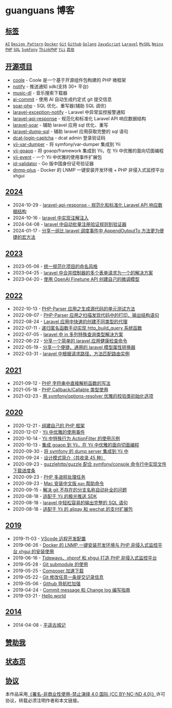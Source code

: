 # guanguans 博客

## [标签](https://github.com/guanguans/guanguans.github.io/labels)

[`AI`](https://github.com/guanguans/guanguans.github.io/labels/AI) [`Design Pattern`](https://github.com/guanguans/guanguans.github.io/labels/Design%20Pattern) [`Docker`](https://github.com/guanguans/guanguans.github.io/labels/Docker) [`Git`](https://github.com/guanguans/guanguans.github.io/labels/Git) [`Github`](https://github.com/guanguans/guanguans.github.io/labels/Github) [`Golang`](https://github.com/guanguans/guanguans.github.io/labels/Golang) [`JavaScript`](https://github.com/guanguans/guanguans.github.io/labels/JavaScript) [`Laravel`](https://github.com/guanguans/guanguans.github.io/labels/Laravel) [`MySQL`](https://github.com/guanguans/guanguans.github.io/labels/MySQL) [`Nginx`](https://github.com/guanguans/guanguans.github.io/labels/Nginx) [`PHP`](https://github.com/guanguans/guanguans.github.io/labels/PHP) [`SQL`](https://github.com/guanguans/guanguans.github.io/labels/SQL) [`Symfony`](https://github.com/guanguans/guanguans.github.io/labels/Symfony) [`ThinkPHP`](https://github.com/guanguans/guanguans.github.io/labels/ThinkPHP) [`Yii`](https://github.com/guanguans/guanguans.github.io/labels/Yii) [`其他`](https://github.com/guanguans/guanguans.github.io/labels/其他)

## [开源项目](https://github.com/guanguans)

* [coole](https://www.guanguans.cn/coole/#/) - Coole 是一个基于开源组件包构建的 PHP 微框架
* [notify](https://github.com/guanguans/notify) - 推送通知 sdk(支持 30+ 平台)
* [music-dl](https://github.com/guanguans/music-dl) - 音乐搜索下载器
* [ai-commit](https://github.com/guanguans/ai-commit) - 使用 AI 自动生成约定式 git 提交信息
* [soar-php](https://github.com/guanguans/soar-php) - SQL 优化、重写器(辅助 SQL 调优)
* [laravel-exception-notify](https://github.com/guanguans/laravel-exception-notify) - Laravel 中异常监控报警通知
* [laravel-api-response](https://github.com/guanguans/laravel-api-response) - 规范化和标准化 Laravel API 响应数据结构
* [laravel-soar](https://github.com/guanguans/laravel-soar) - 辅助 laravel 应用 sql 优化、重写
* [laravel-dump-sql](https://github.com/guanguans/laravel-dump-sql) - 辅助 laravel 应用获取完整的 sql 语句
* [dcat-login-captcha](https://github.com/guanguans/dcat-login-captcha) - dcat admin 登录验证码
* [yii-var-dumper](https://github.com/guanguans/yii-var-dumper) - 将 symfony/var-dumper 集成到 Yii
* [yii-goaop](https://github.com/guanguans/yii-goaop) - 将 goaop/framework 集成到 Yii，在 Yii 中优雅的面向切面编程
* [yii-event](https://github.com/guanguans/yii-event) - 一个 Yii 中优雅的使用事件扩展包
* [id-validator](https://github.com/guanguans/id-validator) - Go 版中国身份证号验证器
* [dnmp-plus](https://github.com/guanguans/dnmp-plus) - Docker 的 LNMP 一键安装开发环境 + PHP 非侵入式监控平台 xhgui

## [2024](https://github.com/guanguans/guanguans.github.io/labels/2024)

* 2024-10-29 - [laravel-api-response - 规范化和标准化 Laravel API 响应数据结构](https://github.com/guanguans/guanguans.github.io/issues/58)
* 2024-10-16 - [laravel 中实现注解注入](https://github.com/guanguans/guanguans.github.io/issues/57)
* 2024-04-08 - [laravel 中自动批量注册验证规则到验证器](https://github.com/guanguans/guanguans.github.io/issues/56)
* 2024-01-17 - [分享一组比 laravel 调度事件中 AppendOutputTo 方法更为便捷的宏方法](https://github.com/guanguans/guanguans.github.io/issues/55)

## [2023](https://github.com/guanguans/guanguans.github.io/labels/2023)

* 2023-05-06 - [统一规范化项目的命名风格](https://github.com/guanguans/guanguans.github.io/issues/53)
* 2023-04-25 - [laravel 中合并控制器的多个表单请求为一个的解决方案](https://github.com/guanguans/guanguans.github.io/issues/52)
* 2023-04-20 - [使用 OpenAI Finetune API 创建自己的微调模型](https://github.com/guanguans/guanguans.github.io/issues/51)

## [2022](https://github.com/guanguans/guanguans.github.io/labels/2022)

* 2022-10-13 - [PHP-Parser 应用之生成源代码的单元测试方法](https://github.com/guanguans/guanguans.github.io/issues/50)
* 2022-09-07 - [PHP-Parser 应用之扫描发现代码中的打印、输出结构语句](https://github.com/guanguans/guanguans.github.io/issues/49)
* 2022-08-24 - [Laravel 应用中快速的创建不同类型的代理](https://github.com/guanguans/guanguans.github.io/issues/48)
* 2022-07-11 - [递归匿名函数手动实现 http_build_query 系统函数](https://github.com/guanguans/guanguans.github.io/issues/47)
* 2022-07-05 - [laravel 中 in 多列特殊查询类型解决方案](https://github.com/guanguans/guanguans.github.io/issues/46)
* 2022-06-22 - [分享一个简单的 laravel 应用健康检查命令](https://github.com/guanguans/guanguans.github.io/issues/45)
* 2022-05-19 - [分享一个便捷、通用的 laravel 模型属性转换器](https://github.com/guanguans/guanguans.github.io/issues/44)
* 2022-03-31 - [laravel 中根据请求路径、方法匹配路由实例](https://github.com/guanguans/guanguans.github.io/issues/43)

## [2021](https://github.com/guanguans/guanguans.github.io/labels/2021)

* 2021-09-12 - [PHP 字符串中直接解析函数的写法](https://github.com/guanguans/guanguans.github.io/issues/41)
* 2021-05-18 - [PHP Callback/Callable 类型使用](https://github.com/guanguans/guanguans.github.io/issues/40)
* 2021-02-23 - [用 symfony/options-resolver 优雅的校验类初始化选项](https://github.com/guanguans/guanguans.github.io/issues/39)

## [2020](https://github.com/guanguans/guanguans.github.io/labels/2020)

* 2020-12-21 - [组建自己的 PHP 框架](https://github.com/guanguans/guanguans.github.io/issues/38)
* 2020-12-07 - [Yii 中优雅的使用事件](https://github.com/guanguans/guanguans.github.io/issues/37)
* 2020-10-14 - [Yii 中特殊行为 ActionFilter 的使用示例](https://github.com/guanguans/guanguans.github.io/issues/36)
* 2020-10-13 - [集成 goaop 到 Yii，在 Yii 中优雅的面向切面编程](https://github.com/guanguans/guanguans.github.io/issues/35)
* 2020-09-30 - [将 symfony 的 dump server 集成到 Yii 中](https://github.com/guanguans/guanguans.github.io/issues/34)
* 2020-09-24 - [设计模式简介（共收录 45 种）](https://github.com/guanguans/guanguans.github.io/issues/33)
* 2020-09-23 - [guzzlehttp/guzzle 配合 symfony/console 命令行中实现文件下载进度条](https://github.com/guanguans/guanguans.github.io/issues/32)
* 2020-09-23 - [PHP 多进程处理任务](https://github.com/guanguans/guanguans.github.io/issues/31)
* 2020-09-23 - [Mac 安装中文版 `man` 帮助命令](https://github.com/guanguans/guanguans.github.io/issues/30)
* 2020-09-15 - [解决 git 不存在的分支名称自动补全的问题](https://github.com/guanguans/guanguans.github.io/issues/29)
* 2020-08-18 - [适配于 Yii 的极光推送 SDK](https://github.com/guanguans/guanguans.github.io/issues/28)
* 2020-08-18 - [laravel 中轻松容易的输出完整的 SQL 语句](https://github.com/guanguans/guanguans.github.io/issues/27)
* 2020-08-18 - [适配于 Yii 的 alipay 和 wechat 的支付扩展包](https://github.com/guanguans/guanguans.github.io/issues/26)

## [2019](https://github.com/guanguans/guanguans.github.io/labels/2019)

* 2019-11-03 - [VScode 远程开发配置](https://github.com/guanguans/guanguans.github.io/issues/13)
* 2019-06-26 - [Docker 的 LNMP 一键安装开发环境与 PHP 非侵入式监控平台 xhgui 的安装使用](https://github.com/guanguans/guanguans.github.io/issues/9)
* 2019-06-16 - [Tideways、xhprof 和 xhgui 打造 PHP 非侵入式监控平台](https://github.com/guanguans/guanguans.github.io/issues/8)
* 2019-05-28 - [Git submodule 的使用](https://github.com/guanguans/guanguans.github.io/issues/7)
* 2019-05-25 - [Composer 加速下载](https://github.com/guanguans/guanguans.github.io/issues/5)
* 2019-05-22 - [Git 修改任意一条提交记录信息](https://github.com/guanguans/guanguans.github.io/issues/4)
* 2019-05-06 - [Github 导航栏加强](https://github.com/guanguans/guanguans.github.io/issues/3)
* 2019-04-24 - [Commit message 和 Change log 编写指南](https://github.com/guanguans/guanguans.github.io/issues/2)
* 2019-03-21 - [Hello world](https://github.com/guanguans/guanguans.github.io/issues/1)

## [2014](https://github.com/guanguans/guanguans.github.io/labels/2014)

* 2014-04-08 - [平遥古城记](https://github.com/guanguans/guanguans.github.io/issues/54)

## [赞助我](https://www.guanguans.cn/sponsors)

## [状态页](https://www.guanguans.cn/upptime)

## [协议](https://github.com/guanguans/guanguans.github.io/blob/master/LICENSE.md)

本作品采用[《署名-非商业性使用-禁止演绎 4.0 国际 (CC BY-NC-ND 4.0)》](https://github.com/guanguans/guanguans.github.io/blob/master/LICENSE.md)许可协议，转载必须注明作者和本文链接。
